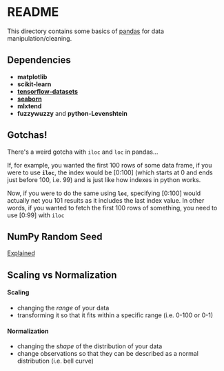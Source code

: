 # README
This directory contains some basics of [pandas](https://pandas.pydata.org/) for data manipulation/cleaning.

## Dependencies
- **matplotlib**
- **scikit-learn**
- [**tensorflow-datasets**](https://blog.tensorflow.org/2019/02/introducing-tensorflow-datasets.html)
- [**seaborn**](https://seaborn.pydata.org/)
- **mlxtend**
- **fuzzywuzzy** and **python-Levenshtein**

## Gotchas!
There's a weird gotcha with `iloc` and `loc` in pandas...

If, for example, you wanted the first 100 rows of some data frame, if you were to use **`iloc`**, the index would be [0:100] (which starts at 0 and ends just before 100, i.e. 99) and is just like how indexes in python works.

Now, if you were to do the same using **`loc`**, specifying [0:100] would actually net you 101 results as it includes the last index value.  In other words, if you wanted to fetch the first 100 rows of something, you need to use [0:99] with `iloc`

## NumPy Random Seed
[Explained](https://www.sharpsightlabs.com/blog/numpy-random-seed/)

## Scaling vs Normalization
#### Scaling
- changing the *range* of your data
- transforming it so that it fits within a specific range (i.e. 0-100 or 0-1)

#### Normalization
- changing the *shape* of the distribution of your data
- change observations so that they can be described as a normal distribution (i.e. bell curve)
